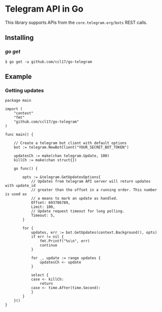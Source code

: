 Telegram API in Go
===============
This library supports APIs from the `core.telegram.org/bots` REST calls.

## Installing
### *go get*
    $ go get -u github.com/ccl17/go-telegram

## Example
### Getting updates
```golang
package main

import (
	"context"
	"fmt"
	"github.com/ccl17/go-telegram"
)

func main() {
	
	// Create a telegram bot client with default options
	bot := telegram.NewBotClient("YOUR_SECRET_BOT_TOKEN")
	
	updatesCh := make(chan telegram.Update, 100)
	killCh := make(chan struct{})
	
	go func() {
		
		opts := &telegram.GetUpdatesOptions{
			// Updates from telegram API server will return updates with update_id
			// greater than the offset in a running order. This number is used as
			// a means to mark an update as handled.
			Offset: 693786789,
			Limit: 100,
			// Update request timeout for long polling.
			Timeout: 5,
		}
		
		for {
			updates, err := bot.GetUpdates(context.Background(), opts)
			if err != nil {
				fmt.Printf("%s\n", err)
				continue
			}
			
			for _, update := range updates {
				updatesCh <- update
			}
			
			select {
			case <- killCh:
				return
			case <- time.After(time.Second):
			}
		}
	}()
}
```